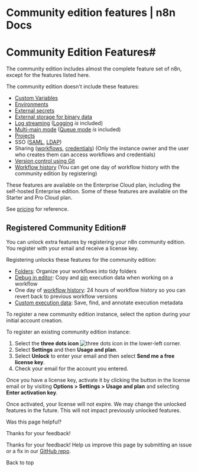 # Community edition features | n8n Docs

[ ](https://github.com/n8n-io/n8n-docs/edit/main/docs/hosting/community-edition-features.md "Edit this page")

# Community Edition Features#

The community edition includes almost the complete feature set of n8n, except for the features listed here.

The community edition doesn't include these features:

  * [Custom Variables](../../code/variables/)
  * [Environments](../../source-control-environments/)
  * [External secrets](../../external-secrets/)
  * [External storage for binary data](../scaling/external-storage/)
  * [Log streaming](../../log-streaming/) ([Logging](../logging-monitoring/logging/) _is_ included) 
  * [Multi-main mode](../scaling/queue-mode/#multi-main-setup) ([Queue mode](../scaling/queue-mode/) _is_ included)
  * [Projects](../../user-management/rbac/projects/)
  * SSO ([SAML](../securing/set-up-sso/), [LDAP](../../user-management/ldap/))
  * Sharing ([workflows](../../workflows/sharing/), [credentials](../../credentials/credential-sharing/)) (Only the instance owner and the user who creates them can access workflows and credentials)
  * [Version control using Git](../../source-control-environments/)
  * [Workflow history](../../workflows/history/) (You can get one day of workflow history with the community edition by registering)

These features are available on the Enterprise Cloud plan, including the self-hosted Enterprise edition. Some of these features are available on the Starter and Pro Cloud plan. 

See [pricing](https://n8n.io/pricing/) for reference.

## Registered Community Edition#

You can unlock extra features by registering your n8n community edition. You register with your email and receive a license key.

Registering unlocks these features for the community edition:

  * [Folders](../../release-notes/#folders): Organize your workflows into tidy folders
  * [Debug in editor](../../workflows/executions/debug/): Copy and [pin](../../glossary/#data-pinning-n8n) execution data when working on a workflow
  * One day of [workflow history](../../workflows/history/): 24 hours of workflow history so you can revert back to previous workflow versions
  * [Custom execution data](../../workflows/executions/custom-executions-data/): Save, find, and annotate execution metadata

To register a new community edition instance, select the option during your initial account creation.

To register an existing community edition instance:

  1. Select the **three dots icon** ![three dots icon](../../_images/common-icons/three-dots-horizontal.png) in the lower-left corner.
  2. Select **Settings** and then **Usage and plan**.
  3. Select **Unlock** to enter your email and then select **Send me a free license key**.
  4. Check your email for the account you entered.

Once you have a license key, activate it by clicking the button in the license email or by visiting **Options > Settings > Usage and plan** and selecting **Enter activation key**.

Once activated, your license will not expire. We may change the unlocked features in the future. This will not impact previously unlocked features.

Was this page helpful? 

Thanks for your feedback! 

Thanks for your feedback! Help us improve this page by submitting an issue or a fix in our [GitHub repo](https://github.com/n8n-io/n8n-docs). 

Back to top